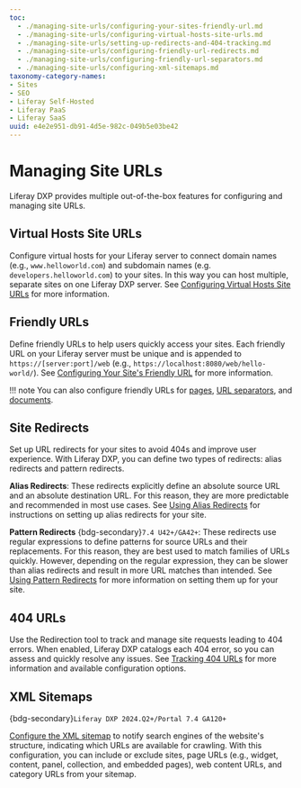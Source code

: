 ```yaml
---
toc:
  - ./managing-site-urls/configuring-your-sites-friendly-url.md
  - ./managing-site-urls/configuring-virtual-hosts-site-urls.md
  - ./managing-site-urls/setting-up-redirects-and-404-tracking.md
  - ./managing-site-urls/configuring-friendly-url-redirects.md
  - ./managing-site-urls/configuring-friendly-url-separators.md
  - ./managing-site-urls/configuring-xml-sitemaps.md
taxonomy-category-names:
- Sites
- SEO
- Liferay Self-Hosted
- Liferay PaaS
- Liferay SaaS
uuid: e4e2e951-db91-4d5e-982c-049b5e03be42
---
```


# Managing Site URLs

Liferay DXP provides multiple out-of-the-box features for configuring and managing site URLs.

## Virtual Hosts Site URLs

Configure virtual hosts for your Liferay server to connect domain names (e.g., `www.helloworld.com`) and subdomain names (e.g. `developers.helloworld.com`) to your sites. In this way you can host multiple, separate sites on one Liferay DXP server. See [Configuring Virtual Hosts Site URLs](./managing-site-urls/configuring-virtual-hosts-site-urls.md) for more information.

## Friendly URLs

Define friendly URLs to help users quickly access your sites. Each friendly URL on your Liferay server must be unique and is appended to `https://[server:port]/web` (e.g., `https://localhost:8080/web/hello-world/`). See [Configuring Your Site's Friendly URL](./managing-site-urls/configuring-your-sites-friendly-url.md) for more information.

!!! note
    You can also configure friendly URLs for [pages](../creating-pages/page-settings/configuring-your-pages-friendly-url.md), [URL separators](./managing-site-urls/configuring-friendly-url-separators.md), and [documents]((../../content-authoring-and-management/documents-and-media/uploading-and-managing/configuring-document-urls.md)).

## Site Redirects

Set up URL redirects for your sites to avoid 404s and improve user experience. With Liferay DXP, you can define two types of redirects: alias redirects and pattern redirects.

**Alias Redirects**: These redirects explicitly define an absolute source URL and an absolute destination URL. For this reason, they are more predictable and recommended in most use cases. See [Using Alias Redirects](./managing-site-urls/setting-up-redirects-and-404-tracking/using-alias-redirects.md) for instructions on setting up alias redirects for your site.

**Pattern Redirects** {bdg-secondary}`7.4 U42+/GA42+`: These redirects use regular expressions to define patterns for source URLs and their replacements. For this reason, they are best used to match families of URLs quickly. However, depending on the regular expression, they can be slower than alias redirects and result in more URL matches than intended. See [Using Pattern Redirects](./managing-site-urls/setting-up-redirects-and-404-tracking/using-pattern-redirects.md) for more information on setting them up for your site.

## 404 URLs

Use the Redirection tool to track and manage site requests leading to 404 errors. When enabled, Liferay DXP catalogs each 404 error, so you can assess and quickly resolve any issues. See [Tracking 404 URLs](./managing-site-urls/setting-up-redirects-and-404-tracking/tracking-404-urls.md) for more information and available configuration options.

## XML Sitemaps

{bdg-secondary}`Liferay DXP 2024.Q2+/Portal 7.4 GA120+`

[Configure the XML sitemap](./managing-site-urls/configuring-xml-sitemaps.md) to notify search engines of the website's structure, indicating which URLs are available for crawling. With this configuration, you can include or exclude sites, page URLs (e.g., widget, content, panel, collection, and embedded pages), web content URLs, and category URLs from your sitemap.
